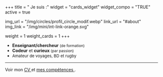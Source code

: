 +++
title = " Je suis :"
widget = "cards_widget"
widget_compo = "TRUE"
active = true

img_url = "/img/circles/profil_circle_modif.webp"
link_url = "#about"
img_link = "/img/mini/int-link-orange.svg"

weight = 1
weight_cards = 1
+++

- **Enseignant/chercheur** <span style="font-size: 87%;">(de formation)</span>
- **Codeur** et **curieux**  <span style="font-size: 87%;">(par passion)</span>
- <span style="font-size: 95%;">Amateur de voyages, BD et rugby</span>

---
Voir mon <a href="/cv">CV <i class="fas fa-id-card"></i></a> et <a href="/cv/#competences">mes compétences <i class="fas fa-cogs"></i></a>. 
